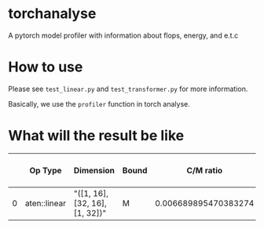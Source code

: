 
# torchanalyse
A pytorch model profiler with information about flops, energy, and e.t.c
# How to use
Please see `test_linear.py` and `test_transformer.py` for more information.

Basically, we use the `profiler` function in torch analyse.

# What will the result be like

|   | Op Type      | Dimension                      | Bound | C/M ratio            | Op Intensity       | Latency (msec)         | Cycles             | C Effcy | Flops (MFLOP) | Input_a (MB) | Input_w (MB) | Output (MB) | Total Data (MB) | Throughput (Tflops) | Roofline Throughput offchip (Tflops) | Roofline Throughput onchip (Tflops) | Compute Cycles      | Memory Cycles      | Sparsity | Total energy (mJ)  |
|---|--------------|--------------------------------|-------|----------------------|--------------------|------------------------|--------------------|---------|---------------|--------------|--------------|-------------|-----------------|---------------------|--------------------------------------|-------------------------------------|---------------------|--------------------|----------|--------------------|
| 0 | aten::linear | "([1, 16], [32, 16], [1, 32])" | M     | 0.006689895470383274 | 0.9142857142857143 | 1.2444444444444445e-06 | 1.1697777777777778 | 1.0     | 0.001024      | 1.6e-05      | 0.000512     | 3.2e-05     | 0.00056         | 0.8228571428571428  | 0.8228571428571428                   | 0.8228571428571428                  | 0.00782569105691057 | 1.1697777777777778 | 0.0      | 154980.04707236143 |
